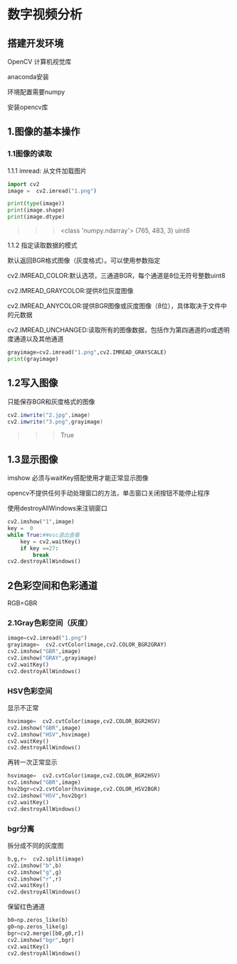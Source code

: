 # 数字视频分析

## 搭建开发环境

OpenCV 计算机视觉库

anaconda安装

环境配置需要numpy

安装opencv库

## 1.图像的基本操作

### 1.1图像的读取

1.1.1 imread: 从文件加载图片
```python
import cv2
image =  cv2.imread("1.png")

print(type(image))
print(image.shape)
print(image.dtype)
```

>>><class 'numpy.ndarray'>
(765, 483, 3)
uint8

1.1.2 指定读取数据的模式

默认返回BGR格式图像（灰度格式）。可以使用参数指定

cv2.IMREAD_COLOR:默认选项，三通道BGR，每个通道是8位无符号整数uint8

cv2.IMREAD_GRAYCOLOR:提供8位灰度图像

cv2.IMREAD_ANYCOLOR:提供BGR图像或灰度图像（8位），具体取决于文件中的元数据

cv2.IMREAD_UNCHANGED:读取所有的图像数据，包括作为第四通道的α或透明度通道以及其他通道

```python
grayimage=cv2.imread("1.png",cv2.IMREAD_GRAYSCALE)
print(grayimage)
```

## 1.2写入图像

只能保存BGR和灰度格式的图像

```java
cv2.imwrite("2.jpg",image)
cv2.imwrite("3.png",grayimage)
```

>>>True

## 1.3显示图像

imshow 必须与waitKey搭配使用才能正常显示图像

opencv不提供任何手动处理窗口的方法，单击窗口关闭按钮不能停止程序

使用destroyAllWindows来注销窗口

```python
cv2.imshow("1",image)
key =  0
while True:##esc退出查看
    key = cv2.waitKey()
    if key ==27:
        break
cv2.destroyAllWindows()
```

## 2色彩空间和色彩通道

RGB=GBR

### 2.1Gray色彩空间（灰度）

```python
image=cv2.imread("1.png")
grayimage=  cv2.cvtColor(image,cv2.COLOR_BGR2GRAY)
cv2.imshow("GBR",image)
cv2.imshow("GRAY",grayimage)
cv2.waitKey()
cv2.destroyAllWindows()
```

### HSV色彩空间

显示不正常
```python
hsvimage=  cv2.cvtColor(image,cv2.COLOR_BGR2HSV)
cv2.imshow("GBR",image)
cv2.imshow("HSV",hsvimage)
cv2.waitKey()
cv2.destroyAllWindows()
```

再转一次正常显示

```python
hsvimage=  cv2.cvtColor(image,cv2.COLOR_BGR2HSV)
cv2.imshow("GBR",image)
hsv2bgr=cv2.cvtColor(hsvimage,cv2.COLOR_HSV2BGR)
cv2.imshow("HSV",hsv2bgr)
cv2.waitKey()
cv2.destroyAllWindows()
```

### bgr分离

拆分成不同的灰度图

```python
b,g,r=  cv2.split(image)
cv2.imshow("b",b)
cv2.imshow("g",g)
cv2.imshow("r",r)
cv2.waitKey()
cv2.destroyAllWindows()
```

保留红色通道

```python
b0=np.zeros_like(b)
g0=np.zeros_like(g)
bgr=cv2.merge([b0,g0,r])
cv2.imshow("bgr",bgr)
cv2.waitKey()
cv2.destroyAllWindows()
```



